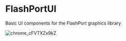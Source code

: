 # FlashPortUI
Basic UI components for the FlashPort graphics library

![chrome_cFVTXZx9kZ](https://user-images.githubusercontent.com/1977536/219176444-4b77243e-b082-491c-b169-417685e9bfb6.png)

